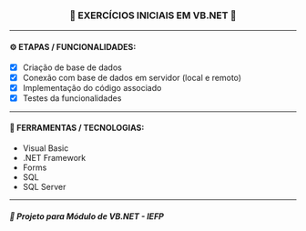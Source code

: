 <h3 align="center"> 
  🚧 EXERCÍCIOS INICIAIS EM VB.NET 🚧
</h3>

---
#### ⚙️ ETAPAS / FUNCIONALIDADES:

- [x] Criação de base de dados
- [x] Conexão com base de dados em servidor (local e remoto)
- [x] Implementação do código associado
- [x] Testes da funcionalidades

---
#### 🔧 FERRAMENTAS / TECNOLOGIAS:

- Visual Basic
- .NET Framework
- Forms 
- SQL
- SQL Server

---
##### 📖 Projeto para Módulo de VB.NET - IEFP
